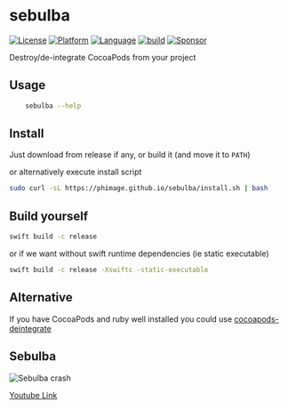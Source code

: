 # sebulba

[![License](https://img.shields.io/badge/license-MIT-blue.svg?style=flat)](http://mit-license.org)
[![Platform](http://img.shields.io/badge/platform-macOS_Linux-lightgrey.svg?style=flat)](https://developer.apple.com/resources/)
[![Language](http://img.shields.io/badge/language-swift-orange.svg?style=flat)](https://developer.apple.com/swift)
[![build](https://github.com/phimage/sebulba/actions/workflows/build.yml/badge.svg)](https://github.com/phimage/sebulba/actions/workflows/build.yml)
[![Sponsor](https://img.shields.io/badge/Sponsor-%F0%9F%A7%A1-white.svg?style=flat)](https://github.com/sponsors/phimage)

Destroy/de-integrate CocoaPods from your project

## Usage

```bash
    sebulba --help
```

## Install

Just download from release if any, or build it (and move it to `PATH`)

or alternatively execute install script

```bash
sudo curl -sL https://phimage.github.io/sebulba/install.sh | bash
```

## Build yourself

```bash
swift build -c release
```

or if we want without swift runtime dependencies (ie static executable)

```bash
swift build -c release -Xswiftc -static-executable
```

## Alternative

If you have CocoaPods and ruby well installed you could use [cocoapods-deintegrate](https://github.com/CocoaPods/cocoapods-deintegrate)

## Sebulba

![Sebulba crash](https://media.giphy.com/media/15hLVBiYavX629Yo4N/giphy.gif)

[Youtube Link](https://www.youtube.com/watch?v=-VCL1S_gjTw)
